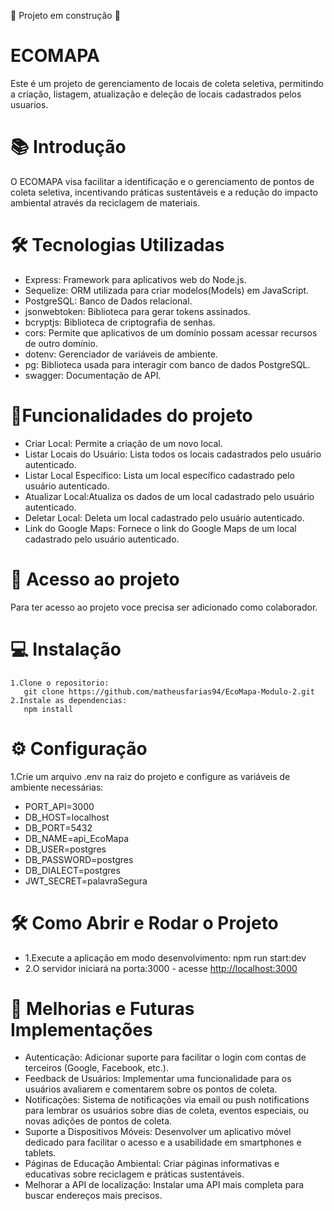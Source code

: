 🚧 Projeto em construção 🚧

# ECOMAPA
Este é um projeto de gerenciamento de locais de coleta seletiva, permitindo a criação, listagem, atualização e deleção de locais cadastrados pelos usuarios. 

# 📚 Introdução
O ECOMAPA visa facilitar a identificação e o gerenciamento de pontos de coleta seletiva, incentivando práticas sustentáveis e a redução do impacto ambiental através da reciclagem de materiais.


# 🛠️ Tecnologias Utilizadas
- Express: Framework para aplicativos web do Node.js.
- Sequelize: ORM utilizada para criar modelos(Models) em JavaScript.
- PostgreSQL: Banco de Dados relacional.
- jsonwebtoken: Biblioteca para gerar tokens assinados.
- bcryptjs: Biblioteca de criptografia de senhas.
- cors: Permite que aplicativos de um domínio possam acessar recursos de outro domínio.
- dotenv: Gerenciador de variáveis de ambiente.
- pg: Biblioteca usada para interagir com banco de dados PostgreSQL.
- swagger: Documentação de API.


# 🔨Funcionalidades do projeto

- Criar Local: Permite a criação de um novo local.
- Listar Locais do Usuário: Lista todos os locais cadastrados pelo usuário autenticado.
- Listar Local Específico: Lista um local específico cadastrado pelo usuário autenticado.
- Atualizar Local:Atualiza os dados de um local cadastrado pelo usuário autenticado.
- Deletar Local: Deleta um local cadastrado pelo usuário autenticado.
- Link do Google Maps: Fornece o link do Google Maps de um local cadastrado pelo usuário autenticado.


# 📁 Acesso ao projeto
 Para ter acesso ao projeto voce precisa ser adicionado como colaborador.

# 💻 Instalação
    1.Clone o repositorio:
       git clone https://github.com/matheusfarias94/EcoMapa-Modulo-2.git
    2.Instale as dependencias:
       npm install
   

# ⚙️ Configuração
1.Crie um arquivo .env na raiz do projeto e configure as variáveis de ambiente necessárias:
  - PORT_API=3000
  - DB_HOST=localhost
  - DB_PORT=5432
  - DB_NAME=api_EcoMapa
  - DB_USER=postgres
  - DB_PASSWORD=postgres
  - DB_DIALECT=postgres
  - JWT_SECRET=palavraSegura

# 🛠️ Como Abrir e Rodar o Projeto
 - 1.Execute a aplicação em modo desenvolvimento:
    npm run start:dev
 - 2.O servidor iniciará na porta:3000 - acesse <http://localhost:3000>

# 🌟 Melhorias e Futuras Implementações
- Autenticação: Adicionar suporte para facilitar o login com contas de terceiros (Google, Facebook, etc.).
- Feedback de Usuários: Implementar uma funcionalidade para os usuários avaliarem e comentarem sobre os pontos de coleta.
- Notificações: Sistema de notificações via email ou push notifications para lembrar os usuários sobre dias de coleta, eventos especiais, ou novas adições de pontos de coleta.
- Suporte a Dispositivos Móveis: Desenvolver um aplicativo móvel dedicado para facilitar o acesso e a usabilidade em smartphones e tablets.
- Páginas de Educação Ambiental: Criar páginas informativas e educativas sobre reciclagem e práticas sustentáveis.
- Melhorar a API de localização: Instalar uma API mais completa para buscar endereços mais precisos. 




